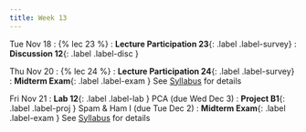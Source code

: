 ```yaml
---
title: Week 13
---
```


Tue Nov 18
: {% lec 23 %}
    <!-- : [Note 22](https://ds100.org/course-notes/logistic_regression_1/logistic_reg_1.html) -->
: **Lecture Participation 23**{: .label .label-survey} 
: **Discussion 12**{: .label .label-disc } 
    
Thu Nov 20
: {% lec 24 %}
    <!-- : [Note 23](https://ds100.org/course-notes/logistic_regression_2/logistic_reg_2.html) -->
: **Lecture Participation 24**{: .label .label-survey} 
: **Midterm Exam**{: .label .label-exam } See [Syllabus](/syllabus.md) for details

Fri Nov 21
: **Lab 12**{: .label .label-lab } PCA (due Wed Dec 3)
: **Project B1**{: .label .label-proj } Spam & Ham I (due Tue Dec 2)
: **Midterm Exam**{: .label .label-exam } See [Syllabus](/syllabus.md) for details
